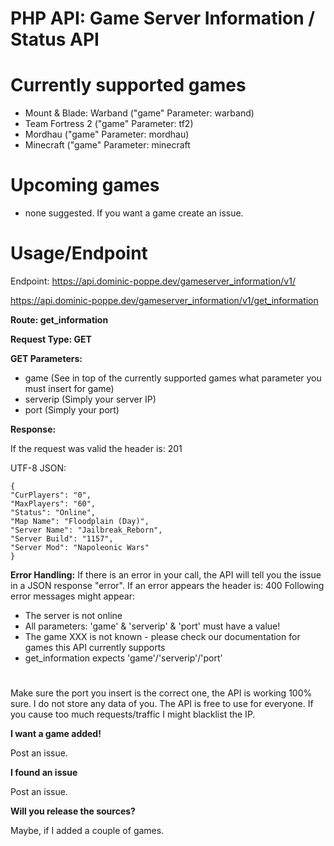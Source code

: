 
# PHP API: Game Server Information / Status API

# Currently supported games

 - Mount & Blade: Warband ("game" Parameter: warband)
 - Team Fortress 2 ("game" Parameter: tf2)
 - Mordhau ("game" Parameter: mordhau)
 - Minecraft ("game" Parameter: minecraft

# Upcoming games

- none suggested. If you want a game create an issue.

# Usage/Endpoint

Endpoint: https://api.dominic-poppe.dev/gameserver_information/v1/

https://api.dominic-poppe.dev/gameserver_information/v1/get_information

**Route: get_information**

**Request Type: GET**

**GET Parameters:**
- game (See in top of the currently supported games what parameter you must insert for game)
- serverip (Simply your server IP)
- port (Simply your port)

**Response:**

If the request was valid the header is: 201

UTF-8 JSON:

    { 
    "CurPlayers": "0", 
    "MaxPlayers": "60", 
    "Status": "Online", 
    "Map Name": "Floodplain (Day)", 
    "Server Name": "Jailbreak_Reborn", 
    "Server Build": "1157", 
    "Server Mod": "Napoleonic Wars" 
    }

**Error Handling:**
If there is an error in your call, the API will tell you the issue in a JSON response "error".
If an error appears the header is: 400
Following error messages might appear:

 - The server is not online
 - All parameters: 'game' & 'serverip' & 'port' must have a value!
 - The game XXX is not known - please check our documentation for games this API currently supports
 - get_information expects 'game'/'serverip'/'port'

#

Make sure the port you insert is the correct one, the API is working 100% sure.
I do not store any data of you. The API is free to use for everyone.
If you cause too much requests/traffic I might blacklist the IP.

**I want a game added!**

Post an issue.

**I found an issue**

Post an issue.

**Will you release the sources?**

Maybe, if I added a couple of games.
